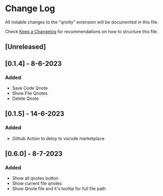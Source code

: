 # Change Log

All notable changes to the "qnotly" extension will be documented in this file.

Check [Keep a Changelog](http://keepachangelog.com/) for recommendations on how to structure this file.

## [Unreleased]

## [0.1.4] - 8-6-2023
### Added
- Save Code Qnote
- Show File Qnotes
- Delete Qnote

## [0.1.5] - 14-6-2023
### Added
- Github Action to deloy to vscode marketplace

## [0.6.0] - 8-7-2023
### Added
- Show all qnotes button
- Show current file qnotes
- Show Qnote file and it's tooltip for full file path
